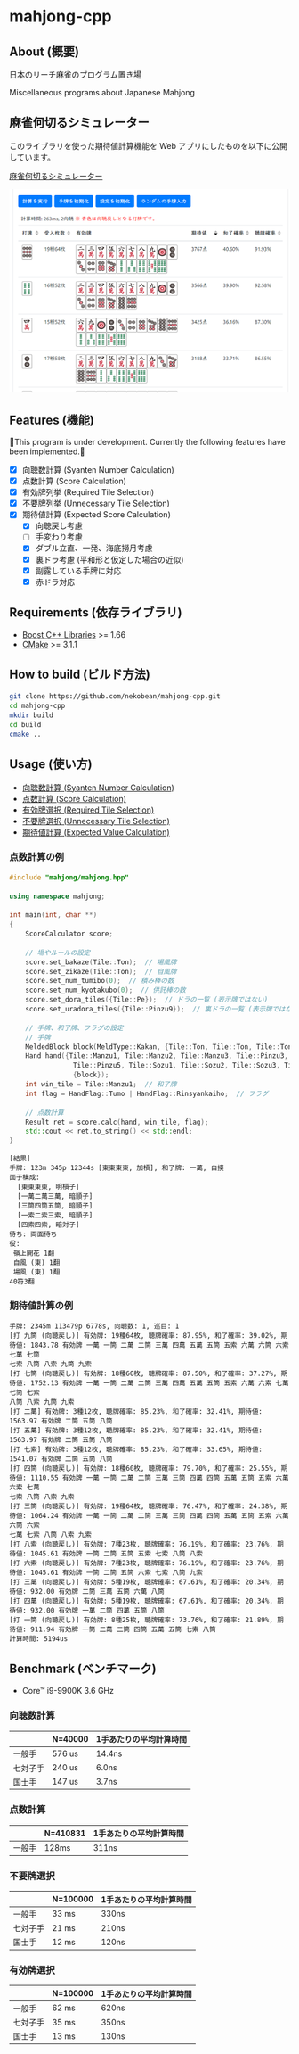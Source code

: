 # mahjong-cpp

## About (概要)

日本のリーチ麻雀のプログラム置き場

Miscellaneous programs about Japanese Mahjong

## 麻雀何切るシミュレーター

このライブラリを使った期待値計算機能を Web アプリにしたものを以下に公開しています。

[麻雀何切るシミュレーター](https://pystyle.info/apps/mahjong-nanikiru-simulator/)

![麻雀何切るシミュレーター](docs/mahjong-nanikiru-simulator.png)

## Features (機能)

🚧This program is under development. Currently the following features have been implemented.🚧

* [x] 向聴数計算 (Syanten Number Calculation)
* [x] 点数計算 (Score Calculation)
* [x] 有効牌列挙 (Required Tile Selection)
* [x] 不要牌列挙 (Unnecessary Tile Selection)
* [x] 期待値計算 (Expected Score Calculation)
  * [x] 向聴戻し考慮
  * [ ] 手変わり考慮
  * [x] ダブル立直、一発、海底撈月考慮
  * [x] 裏ドラ考慮 (平和形と仮定した場合の近似)
  * [x] 副露している手牌に対応
  * [x] 赤ドラ対応

## Requirements (依存ライブラリ)

* [Boost C++ Libraries](https://www.boost.org/) >= 1.66
* [CMake](https://cmake.org/) >= 3.1.1

## How to build (ビルド方法)

```bash
git clone https://github.com/nekobean/mahjong-cpp.git
cd mahjong-cpp
mkdir build
cd build
cmake ..
```

## Usage (使い方)

* [向聴数計算 (Syanten Number Calculation)](src/samples/sample_calculate_syanten.cpp)
* [点数計算 (Score Calculation)](src/samples/sample_calculate_score.cpp)
* [有効牌選択 (Required Tile Selection)](src/samples/sample_required_tile_selector.cpp)
* [不要牌選択 (Unnecessary Tile Selection)](src/samples/sample_unnecessary_tile_selector.cpp)
* [期待値計算 (Expected Value Calculation)](src/samples/sample_calculate_expexted_value.cpp)

### 点数計算の例

```cpp
#include "mahjong/mahjong.hpp"

using namespace mahjong;

int main(int, char **)
{
    ScoreCalculator score;

    // 場やルールの設定
    score.set_bakaze(Tile::Ton);  // 場風牌
    score.set_zikaze(Tile::Ton);  // 自風牌
    score.set_num_tumibo(0);  // 積み棒の数
    score.set_num_kyotakubo(0);  // 供託棒の数
    score.set_dora_tiles({Tile::Pe});  // ドラの一覧 (表示牌ではない)
    score.set_uradora_tiles({Tile::Pinzu9});  // 裏ドラの一覧 (表示牌ではない)

    // 手牌、和了牌、フラグの設定
    // 手牌
    MeldedBlock block(MeldType::Kakan, {Tile::Ton, Tile::Ton, Tile::Ton, Tile::Ton});
    Hand hand({Tile::Manzu1, Tile::Manzu2, Tile::Manzu3, Tile::Pinzu3, Tile::Pinzu4,
                Tile::Pinzu5, Tile::Sozu1, Tile::Sozu2, Tile::Sozu3, Tile::Sozu4, Tile::Sozu4},
                {block});
    int win_tile = Tile::Manzu1;  // 和了牌
    int flag = HandFlag::Tumo | HandFlag::Rinsyankaiho;  // フラグ

    // 点数計算
    Result ret = score.calc(hand, win_tile, flag);
    std::cout << ret.to_string() << std::endl;
}
```

```output
[結果]
手牌: 123m 345p 12344s [東東東東, 加槓], 和了牌: 一萬, 自摸
面子構成:
  [東東東東, 明槓子]
  [一萬二萬三萬, 暗順子]
  [三筒四筒五筒, 暗順子]
  [一索二索三索, 暗順子]
  [四索四索, 暗対子]
待ち: 両面待ち
役:
 嶺上開花 1翻
 自風 (東) 1翻
 場風 (東) 1翻
40符3翻
```

### 期待値計算の例

```
手牌: 2345m 113479p 6778s, 向聴数: 1, 巡目: 1
[打 九筒 (向聴戻し)] 有効牌: 19種64枚, 聴牌確率: 87.95%, 和了確率: 39.02%, 期待値: 1843.78 有効牌 一萬 一筒 二萬 二筒 三萬 四萬 五萬 五筒 五索 六萬 六筒 六索 七萬 七筒 
七索 八筒 八索 九筒 九索
[打 七筒 (向聴戻し)] 有効牌: 18種60枚, 聴牌確率: 87.50%, 和了確率: 37.27%, 期待値: 1752.13 有効牌 一萬 一筒 二萬 二筒 三萬 四萬 五萬 五筒 五索 六萬 六索 七萬 七筒 七索 
八筒 八索 九筒 九索
[打 二萬] 有効牌: 3種12枚, 聴牌確率: 85.23%, 和了確率: 32.41%, 期待値: 1563.97 有効牌 二筒 五筒 八筒
[打 五萬] 有効牌: 3種12枚, 聴牌確率: 85.23%, 和了確率: 32.41%, 期待値: 1563.97 有効牌 二筒 五筒 八筒
[打 七索] 有効牌: 3種12枚, 聴牌確率: 85.23%, 和了確率: 33.65%, 期待値: 1541.07 有効牌 二筒 五筒 八筒
[打 四筒 (向聴戻し)] 有効牌: 18種60枚, 聴牌確率: 79.70%, 和了確率: 25.55%, 期待値: 1110.55 有効牌 一萬 一筒 二萬 二筒 三萬 三筒 四萬 四筒 五萬 五筒 五索 六萬 六索 七萬 
七索 八筒 八索 九索
[打 三筒 (向聴戻し)] 有効牌: 19種64枚, 聴牌確率: 76.47%, 和了確率: 24.38%, 期待値: 1064.24 有効牌 一萬 一筒 二萬 二筒 三萬 三筒 四萬 四筒 五萬 五筒 五索 六萬 六筒 六索 
七萬 七索 八筒 八索 九索
[打 八索 (向聴戻し)] 有効牌: 7種23枚, 聴牌確率: 76.19%, 和了確率: 23.76%, 期待値: 1045.61 有効牌 一筒 二筒 五筒 五索 七索 八筒 八索
[打 六索 (向聴戻し)] 有効牌: 7種23枚, 聴牌確率: 76.19%, 和了確率: 23.76%, 期待値: 1045.61 有効牌 一筒 二筒 五筒 六索 七索 八筒 九索
[打 三萬 (向聴戻し)] 有効牌: 5種19枚, 聴牌確率: 67.61%, 和了確率: 20.34%, 期待値: 932.00 有効牌 二筒 三萬 五筒 六萬 八筒
[打 四萬 (向聴戻し)] 有効牌: 5種19枚, 聴牌確率: 67.61%, 和了確率: 20.34%, 期待値: 932.00 有効牌 一萬 二筒 四萬 五筒 八筒
[打 一筒 (向聴戻し)] 有効牌: 8種25枚, 聴牌確率: 73.76%, 和了確率: 21.89%, 期待値: 911.94 有効牌 一筒 二萬 二筒 四筒 五萬 五筒 七索 八筒
計算時間: 5194us
```

## Benchmark (ベンチマーク)

* Core™ i9-9900K 3.6 GHz

### 向聴数計算

|      | N=40000 | 1手あたりの平均計算時間  |
|------|--------------------|-------------|
| 一般手  | 576 us           | 14.4ns |
| 七対子手 | 240 us          | 6.0ns |
| 国士手  | 147 us           | 3.7ns |

### 点数計算

|      | N=410831 | 1手あたりの平均計算時間  |
|------|--------------------|-------------|
| 一般手  | 128ms              | 311ns |

### 不要牌選択

|      | N=100000 | 1手あたりの平均計算時間  |
|------|--------------------|-------------|
| 一般手  | 33 ms           | 330ns |
| 七対子手 | 21 ms          | 210ns |
| 国士手  | 12 ms           | 120ns |

### 有効牌選択

|      | N=100000 | 1手あたりの平均計算時間  |
|------|--------------------|-------------|
| 一般手  | 62 ms           | 620ns |
| 七対子手 | 35 ms          | 350ns |
| 国士手  | 13 ms           | 130ns |
